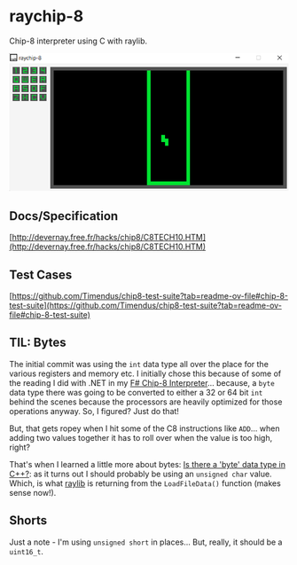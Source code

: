 # raychip-8
Chip-8 interpreter using C with raylib.

![Screenshot](https://github.com/MattDrivenDev/raychip-8/blob/master/screenshot.png)

## Docs/Specification
[http://devernay.free.fr/hacks/chip8/C8TECH10.HTM](http://devernay.free.fr/hacks/chip8/C8TECH10.HTM)

## Test Cases
[https://github.com/Timendus/chip8-test-suite?tab=readme-ov-file#chip-8-test-suite](https://github.com/Timendus/chip8-test-suite?tab=readme-ov-file#chip-8-test-suite)

## TIL: Bytes
The initial commit was using the `int` data type all over the place for the various registers and memory etc. I initially chose this because of some of the reading I did with .NET in my [F# Chip-8 Interpreter](https://github.com/MattDrivenDev/Chip-8/blob/master/C8.fsx)... because, a `byte` data type there was going to be converted to either a 32 or 64 bit `int` behind the scenes because the processors are heavily optimized for those operations anyway. So, I figured? Just do that!

But, that gets ropey when I hit some of the C8 instructions like `ADD`... when adding two values together it has to roll over when the value is too high, right?

That's when I learned a little more about bytes: [Is there a 'byte' data type in C++?](https://stackoverflow.com/questions/20024690/is-there-byte-data-type-in-c): as it turns out I should probably be using an `unsigned char` value. Which, is what [raylib](https://www.raylib.com/) is returning from the `LoadFileData()` function (makes sense now!).

## Shorts
Just a note - I'm using `unsigned short` in places... But, really, it should be a `uint16_t`.